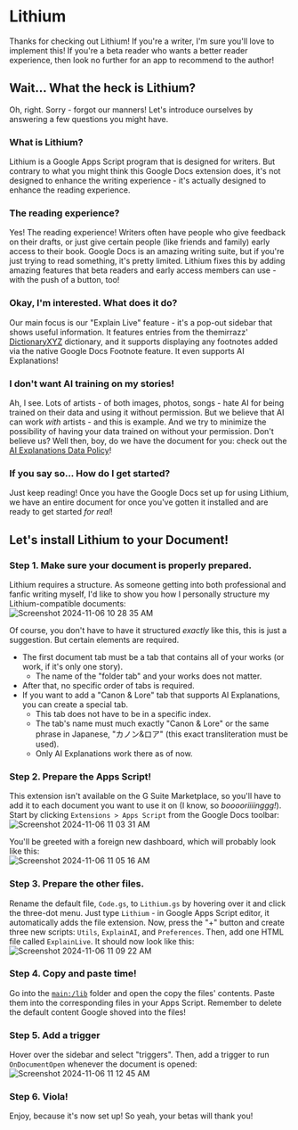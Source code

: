 # Lithium
Thanks for checking out Lithium! If you're a writer, I'm sure you'll love to implement this! If you're a beta reader who wants a better reader experience, then look no further for an app to recommend to the author!

## Wait... What the heck is Lithium?
Oh, right. Sorry - forgot our manners! Let's introduce ourselves by answering a few questions you might have.

### What is Lithium?
Lithium is a Google Apps Script program that is designed for writers. But contrary to what you might think this Google Docs extension does, it's not designed to enhance the writing experience - it's actually designed to enhance the reading experience.

### The reading experience?
Yes! The reading experience! Writers often have people who give feedback on their drafts, or just give certain people (like friends and family) early access to their book. Google Docs is an amazing writing suite, but if you're just trying to read something, it's pretty limited. Lithium fixes this by adding amazing features that beta readers and early access members can use - with the push of a button, too!

### Okay, I'm interested. What does it do?
Our main focus is our "Explain Live" feature - it's a pop-out sidebar that shows useful information. It features entries from the themirrazz' [DictionaryXYZ](https://github.com/themirrazz/DictionaryXYZ) dictionary, and it supports displaying any footnotes added via the native Google Docs Footnote feature. It even supports AI Explanations!

### I don't want AI training on my stories!
Ah, I see. Lots of artists - of both images, photos, songs - hate AI for being trained on their data and using it without permission. But we believe that AI can work *with* artists - and this is example. And we try to minimize the possibility of having your data trained on without your permission. Don't believe us? Well then, boy, do we have the document for you: check out the [AI Explanations Data Policy](/AIDataPolicy.md)!

### If you say so... How do I get started?
Just keep reading! Once you have the Google Docs set up for using Lithium, we have an entire document for once you've gotten it installed and are ready to get started *for real*!

## Let's install Lithium to your Document!
### Step 1. Make sure your document is properly prepared.
Lithium requires a structure. As someone getting into both professional and fanfic writing myself, I'd like to show you how I personally structure my Lithium-compatible documents:<br/>
![Screenshot 2024-11-06 10 28 35 AM](https://github.com/user-attachments/assets/40d4a23c-7ec2-4779-8d31-0d41a8813880)

Of course, you don't have to have it structured _exactly_ like this, this is just a suggestion. But certain elements are required.
* The first document tab must be a tab that contains all of your works (or work, if it's only one story).
  * The name of the "folder tab" and your works does not matter.
* After that, no specific order of tabs is required.
* If you want to add a "Canon & Lore" tab that supports AI Explanations, you can create a special tab.
  * This tab does not have to be in a specific index.
  * The tab's name must much exactly "Canon & Lore" or the same phrase in Japanese, "カノン&ロア" (this exact transliteration must be used).
  * Only AI Explanations work there as of now.

### Step 2. Prepare the Apps Script!
This extension isn't available on the G Suite Marketplace, so you'll have to add it to each document you want to use it on (I know, so *booooriiiinggg!*). Start by clicking `Extensions > Apps Script` from the Google Docs toolbar:<br/>
![Screenshot 2024-11-06 11 03 31 AM](https://github.com/user-attachments/assets/5b8ad697-c716-421a-aa43-deb66c720f0f)

You'll be greeted with a foreign new dashboard, which will probably look like this:<br/>
![Screenshot 2024-11-06 11 05 16 AM](https://github.com/user-attachments/assets/43ce3671-1cea-485a-b386-ed5f0ff8aa1f)

### Step 3. Prepare the other files.
Rename the default file, `Code.gs`, to `Lithium.gs` by hovering over it and click the three-dot menu. Just type `Lithium` - in Google Apps Script editor, it automatically adds the file extension. Now, press the "+" button and create three new scripts: `Utils`, `ExplainAI`, and `Preferences`. Then, add one HTML file called `ExplainLive`. It should now look like this:<br/>
![Screenshot 2024-11-06 11 09 22 AM](https://github.com/user-attachments/assets/48210119-9326-43d3-847e-b4b50cd64196)

### Step 4. Copy and paste time!
Go into the [`main:/lib`](/lib/) folder and open the copy the files' contents. Paste them into the corresponding files in your Apps Script. Remember to delete the default content Google shoved into the files!

### Step 5. Add a trigger
Hover over the sidebar and select "triggers". Then, add a trigger to run `OnDocumentOpen` whenever the document is opened:<br/>
![Screenshot 2024-11-06 11 12 45 AM](https://github.com/user-attachments/assets/38198447-0f80-4ac9-82a3-fb6d3ecf0df1)

### Step 6. Viola!
Enjoy, because it's now set up! So yeah, your betas will thank you!
